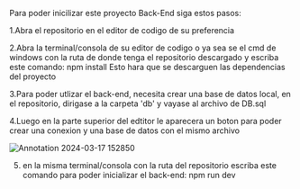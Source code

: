 Para poder inicilizar este proyecto Back-End siga estos pasos:

1.Abra el repositorio en el editor de codigo de su preferencia

2.Abra la terminal/consola de su editor de codigo o ya sea se el cmd de windows con la ruta de donde tenga el repositorio descargado y escriba este comando:
npm install
Esto hara que se descarguen las dependencias del proyecto

3.Para poder utlizar el back-end, necesita crear una base de datos local, en el repositorio, dirigase a la carpeta 'db' y vayase al archivo de DB.sql

4.Luego en la parte superior del edtitor le aparecera un boton para poder crear una conexion y una base de datos con el mismo archivo

![Annotation 2024-03-17 152850](https://github.com/SoulCage87/BackEnd-Twitter/assets/137013854/44c3375f-95ed-43cf-b30b-4fdc19212b36)

5. en la misma terminal/consola con la ruta del repositorio escriba este comando para poder inicializar el back-end:
npm run dev


